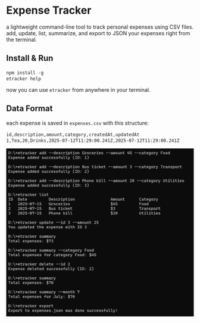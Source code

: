 # Expense Tracker

a lightweight command-line tool to track personal expenses using CSV files. add, update, list, summarize, and export to JSON your expenses right from the terminal.

## Install & Run
```
npm install -g
etracker help
```
now you can use `etracker` from anywhere in your terminal.

## Data Format

each expense is saved in `expenses.csv` with this structure:
```
id,description,amount,category,createdAt,updatedAt
1,Tea,20,Drinks,2025-07-12T11:29:00.241Z,2025-07-12T11:29:00.241Z
```

![expense tracker preview](https://github.com/trenter39/cli-applications/blob/master/expense-tracker/preview.png)